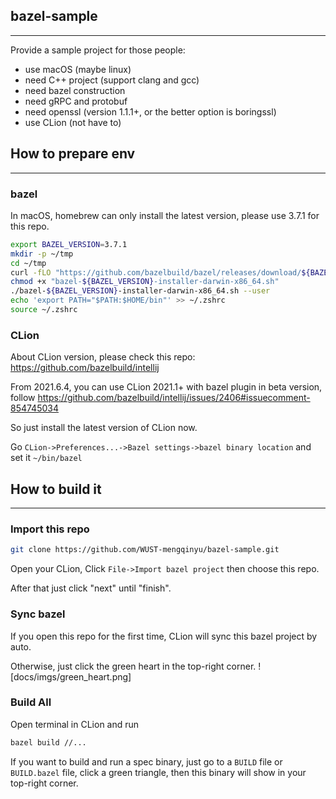 ## bazel-sample

---

Provide a sample project for those people: 
- use macOS (maybe linux)
- need C++ project (support clang and gcc)
- need bazel construction
- need gRPC and protobuf
- need openssl (version 1.1.1+, or the better option is boringssl)
- use CLion (not have to)


## How to prepare env

---

### bazel

In macOS, homebrew can only install the latest version, please use 3.7.1 for this repo.

```bash
export BAZEL_VERSION=3.7.1
mkdir -p ~/tmp
cd ~/tmp
curl -fLO "https://github.com/bazelbuild/bazel/releases/download/${BAZEL_VERSION}/bazel-${BAZEL_VERSION}-installer-darwin-x86_64.sh"
chmod +x "bazel-${BAZEL_VERSION}-installer-darwin-x86_64.sh"
./bazel-${BAZEL_VERSION}-installer-darwin-x86_64.sh --user
echo 'export PATH="$PATH:$HOME/bin"' >> ~/.zshrc
source ~/.zshrc
```

### CLion

About CLion version, please check this repo: https://github.com/bazelbuild/intellij

From 2021.6.4, you can use CLion 2021.1+ with bazel plugin in beta version, follow https://github.com/bazelbuild/intellij/issues/2406#issuecomment-854745034

So just install the latest version of CLion now.

Go `CLion->Preferences...->Bazel settings->bazel binary location` and set it `~/bin/bazel`

## How to build it

---

### Import this repo

```bash
git clone https://github.com/WUST-mengqinyu/bazel-sample.git
```

Open your CLion, Click `File->Import bazel project` then choose this repo.

After that just click "next" until "finish".

### Sync bazel

If you open this repo for the first time, CLion will sync this bazel project by auto.

Otherwise, just click the green heart in the top-right corner. ![docs/imgs/green_heart.png]

### Build All

Open terminal in CLion and run

```bash
bazel build //...
```

If you want to build and run a spec binary, just go to a `BUILD` file or `BUILD.bazel` file, click a green triangle, then this binary will show in your top-right corner.